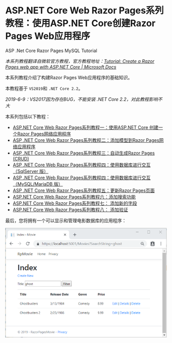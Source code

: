 # ASP.NET Core  Web  Razor Pages系列教程：使用ASP.NET Core创建Razor Pages Web应用程序
ASP .Net Core Razor Pages MySQL Tutorial

*本系列教程翻译自微软官方教程，官方教程地址：[Tutorial: Create a Razor Pages web app with ASP.NET Core | Microsoft Docs](https://docs.microsoft.com/en-us/aspnet/core/tutorials/razor-pages/?view=aspnetcore-2.2)*

本系列教程介绍了构建Razor Pages Web应用程序的基础知识。

本教程基于 `VS2019`和 `.NET Core 2.2`。

*2019-6-9：VS2017因为存在BUG，不能安装 .NET Core 2.2，对此教程影响不大*

本系列包括以下教程：

* [ASP.NET Core Web  Razor Pages系列教程一：使用ASP.NET Core 创建一个Razor Pages网络应用程序](https://blog.csdn.net/zhangpeterx/article/details/91347594)
* [ASP .NET Core Web  Razor Pages系列教程二：添加模型到Razor Pages网络应用程序](https://blog.csdn.net/zhangpeterx/article/details/91347657)
* [ASP .NET Core Web  Razor Pages系列教程三：自动生成Razor Pages (CRUD)](https://blog.csdn.net/zhangpeterx/article/details/91347701)
* [ASP .NET Core Web Razor Pages系列教程四：使用数据库进行交互（SqlServer 版）](https://blog.csdn.net/zhangpeterx/article/details/91347728)
* [ASP .NET Core Web Razor Pages系列教程四：使用数据库进行交互（MySQL/MariaDB 版）](https://blog.csdn.net/zhangpeterx/article/details/91351161)
* [ASP .NET Core Web Razor Pages系列教程五：更新Razor Pages页面](https://blog.csdn.net/zhangpeterx/article/details/91347747)
* [ASP.NET Core  Web  Razor Pages系列教程六：添加搜索功能](https://blog.csdn.net/zhangpeterx/article/details/91347761)
* [ASP.NET Core Web  Razor Pages系列教程七： 添加新的字段](https://blog.csdn.net/zhangpeterx/article/details/91347780)
* [ASP.NET Core Web  Razor Pages系列教程八： 添加验证](https://blog.csdn.net/zhangpeterx/article/details/91347787)

最后，您将拥有一个可以显示和管理电影数据库的应用程序：   

![sample-page](sample-page.png)
